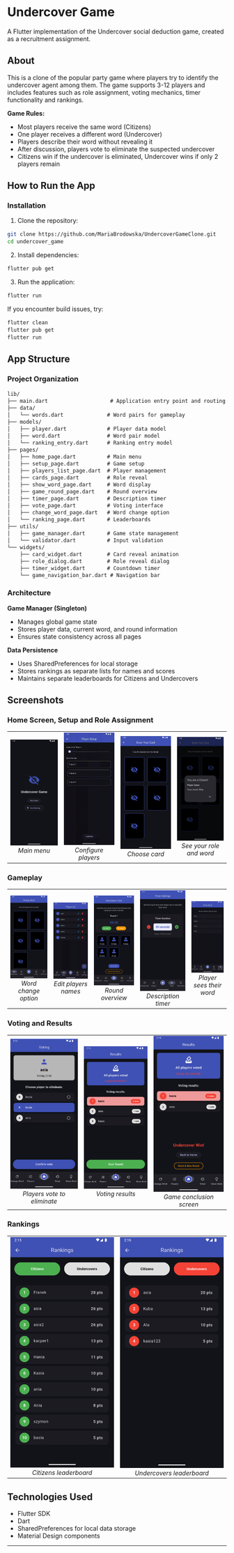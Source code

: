 # Undercover Game

A Flutter implementation of the Undercover social deduction game, created as a recruitment assignment.

## About

This is a clone of the popular party game where players try to identify the undercover agent among them. The game supports 3-12 players and includes features such as role assignment, voting mechanics, timer functionality and rankings.

**Game Rules:**

- Most players receive the same word (Citizens)
- One player receives a different word (Undercover)
- Players describe their word without revealing it
- After discussion, players vote to eliminate the suspected undercover
- Citizens win if the undercover is eliminated, Undercover wins if only 2 players remain

## How to Run the App

### Installation

1. Clone the repository:

```bash
git clone https://github.com/MariaBrodowska/UndercoverGameClone.git
cd undercover_game
```

2. Install dependencies:

```bash
flutter pub get
```

3. Run the application:

```bash
flutter run
```

If you encounter build issues, try:

```bash
flutter clean
flutter pub get
flutter run
```

## App Structure

### Project Organization

```
lib/
├── main.dart                    # Application entry point and routing
├── data/
│   └── words.dart              # Word pairs for gameplay
├── models/
│   ├── player.dart             # Player data model
│   ├── word.dart               # Word pair model
│   └── ranking_entry.dart      # Ranking entry model
├── pages/
│   ├── home_page.dart          # Main menu
│   ├── setup_page.dart         # Game setup
│   ├── players_list_page.dart  # Player management
│   ├── cards_page.dart         # Role reveal
│   ├── show_word_page.dart     # Word display
│   ├── game_round_page.dart    # Round overview
│   ├── timer_page.dart         # Description timer
│   ├── vote_page.dart          # Voting interface
│   ├── change_word_page.dart   # Word change option
│   └── ranking_page.dart       # Leaderboards
├── utils/
│   ├── game_manager.dart       # Game state management
│   └── validator.dart          # Input validation
└── widgets/
    ├── card_widget.dart        # Card reveal animation
    ├── role_dialog.dart        # Role reveal dialog
    ├── timer_widget.dart       # Countdown timer
    └── game_navigation_bar.dart # Navigation bar
```

### Architecture

**Game Manager (Singleton)**

- Manages global game state
- Stores player data, current word, and round information
- Ensures state consistency across all pages

**Data Persistence**

- Uses SharedPreferences for local storage
- Stores rankings as separate lists for names and scores
- Maintains separate leaderboards for Citizens and Undercovers

## Screenshots

### Home Screen, Setup and Role Assignment

<table>
  <tr>
    <td align="center">
      <img src="screenshots/home_page.png" alt="Home Screen" width="200"/>
      <br>
      <em>Main menu</em>
    </td>
    <td align="center">
      <img src="screenshots/players_list_page.gif" alt="Setup Page" width="180"/>
      <br>
      <em>Configure players</em>
    </td>
    <td align="center">
      <img src="screenshots/cards_page.png" alt="Cards Page" width="200"/>
      <br>
      <em>Choose card</em>
    </td>
    <td align="center">
      <img src="screenshots/cards_page_show.png" alt="Role Reveal" width="200"/>
      <br>
      <em>See your role and word</em>
    </td>
  </tr>
</table>

### Gameplay

<table>
  <tr>
    <td align="center">
      <img src="screenshots/change_word_page.png" alt="Change Word" width="180"/>
      <br>
      <em>Word change option</em>
    </td>
    <td align="center">
      <img src="screenshots/names_list_page.gif" alt="Current Players" width="160"/>
      <br>
      <em>Edit players names</em>
    </td>
    <td align="center">
      <img src="screenshots/game_round_page.png" alt="Game Round" width="180"/>
      <br>
      <em>Round overview</em>
    </td>
    <td align="center">
      <img src="screenshots/timer_page.png" alt="Timer" width="180"/>
      <br>
      <em>Description timer</em>
    </td>
    <td align="center">
      <img src="screenshots/show_word_page.gif" alt="Word Display" width="160"/>
      <br>
      <em>Player sees their word</em>
    </td>
  </tr>
</table>

### Voting and Results

<table>
  <tr>
    <td align="center">
      <img src="screenshots/vote_page.png" alt="Voting" width="250"/>
      <br>
      <em>Players vote to eliminate</em>
    </td>
    <td align="center">
      <img src="screenshots/vote_results.png" alt="Results" width="250"/>
      <br>
      <em>Voting results</em>
    </td>
    <td align="center">
      <img src="screenshots/win_screen.png" alt="Winner" width="250"/>
      <br>
      <em>Game conclusion screen</em>
    </td>
  </tr>
</table>

### Rankings

<table>
  <tr>
    <td align="center">
      <img src="screenshots/ranking_page.png" alt="Citizens Rankings" width="250"/>
      <br>
      <em>Citizens leaderboard</em>
    </td>
    <td align="center">
      <img src="screenshots/ranking_page2.png" alt="Undercovers Rankings" width="250"/>
      <br>
      <em>Undercovers leaderboard</em>
    </td>
  </tr>
</table>

## Technologies Used

- Flutter SDK
- Dart
- SharedPreferences for local data storage
- Material Design components

---
